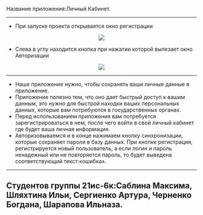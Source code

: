  Название приложения:Личный Кабинет.

 -----
* При запуске проекта открывается окно регистрации

<p align ="center"><a href="https://github.com/SergienkoArtur/WpfApp3.git" target="_blank"><img src="https://i.imgur.com/wYumph9.png" src=width="500"></a></p>

* Слева в углу находится кнопка при нажатии которой вылезает окно Авторизации

<p align ="center"><a href="https://github.com/SergienkoArtur/WpfApp3.git" target="_blank"><img src="https://i.imgur.com/pvmeQ69.png" src=width="500"></a></p>

 -----

* Наше приложение нужно, чтобы сохранять ваши личные данные в приложение.
* Приложение полезно тем, что оно дает быстрый доступ к вашим данным, это нужно для быстрой находки ваших персональных данных, которые вам потребуются в государственных органах. 
* Перед использованием приложения вам потребуется зарегистрироваться в нем, после чего войти в свой личный кабинет где будет ваша личная информация.
* Авторизовываемся и в конце нажимаем кнопку синхронизации, которые сохраняет пароли в базу данных. При кнопке регистрация, регистрируется новый пользователь, а если логин и пароль ненадежный или не повторяется пароль, то будет выведена соответствующий текст:«ошибка».

 -----
## Студентов группы 21ис-6к:Саблина Максима, Шляхтина Ильи, Сергиенко Артура, Черненко Богдана, Шарапова Ильназа.
